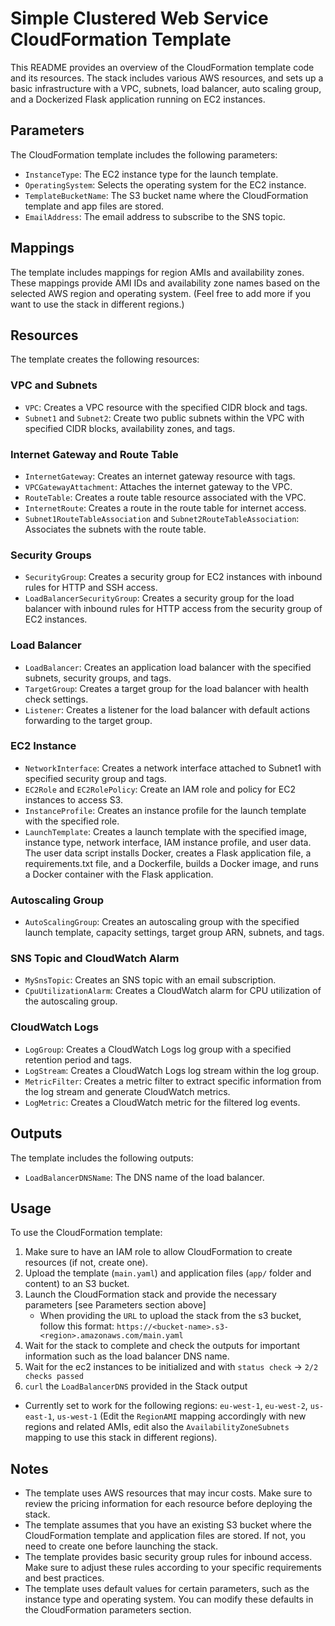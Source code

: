 # Simple Clustered Web Service CloudFormation Template

This README provides an overview of the CloudFormation template code and its resources. The stack includes various AWS resources, and sets up a basic infrastructure with a VPC, subnets, load balancer, auto scaling group, and a Dockerized Flask application running on EC2 instances.

## Parameters

The CloudFormation template includes the following parameters:

- `InstanceType`: The EC2 instance type for the launch template.
- `OperatingSystem`: Selects the operating system for the EC2 instance.
- `TemplateBucketName`: The S3 bucket name where the CloudFormation template and app files are stored.
- `EmailAddress`: The email address to subscribe to the SNS topic.

## Mappings

The template includes mappings for region AMIs and availability zones. These mappings provide AMI IDs and availability zone names based on the selected AWS region and operating system. (Feel free to add more if you want to use the stack in different regions.)

## Resources

The template creates the following resources:

### VPC and Subnets

- `VPC`: Creates a VPC resource with the specified CIDR block and tags.
- `Subnet1` and `Subnet2`: Create two public subnets within the VPC with specified CIDR blocks, availability zones, and tags.

### Internet Gateway and Route Table

- `InternetGateway`: Creates an internet gateway resource with tags.
- `VPCGatewayAttachment`: Attaches the internet gateway to the VPC.
- `RouteTable`: Creates a route table resource associated with the VPC.
- `InternetRoute`: Creates a route in the route table for internet access.
- `Subnet1RouteTableAssociation` and `Subnet2RouteTableAssociation`: Associates the subnets with the route table.

### Security Groups

- `SecurityGroup`: Creates a security group for EC2 instances with inbound rules for HTTP and SSH access.
- `LoadBalancerSecurityGroup`: Creates a security group for the load balancer with inbound rules for HTTP access from the security group of EC2 instances.

### Load Balancer

- `LoadBalancer`: Creates an application load balancer with the specified subnets, security groups, and tags.
- `TargetGroup`: Creates a target group for the load balancer with health check settings.
- `Listener`: Creates a listener for the load balancer with default actions forwarding to the target group.

### EC2 Instance

- `NetworkInterface`: Creates a network interface attached to Subnet1 with specified security group and tags.
- `EC2Role` and `EC2RolePolicy`: Create an IAM role and policy for EC2 instances to access S3.
- `InstanceProfile`: Creates an instance profile for the launch template with the specified role.
- `LaunchTemplate`: Creates a launch template with the specified image, instance type, network interface, IAM instance profile, and user data. The user data script installs Docker, creates a Flask application file, a requirements.txt file, and a Dockerfile, builds a Docker image, and runs a Docker container with the Flask application.

### Autoscaling Group

- `AutoScalingGroup`: Creates an autoscaling group with the specified launch template, capacity settings, target group ARN, subnets, and tags.

### SNS Topic and CloudWatch Alarm

- `MySnsTopic`: Creates an SNS topic with an email subscription.
- `CpuUtilizationAlarm`: Creates a CloudWatch alarm for CPU utilization of the autoscaling group.

### CloudWatch Logs

- `LogGroup`: Creates a CloudWatch Logs log group with a specified retention period and tags.
- `LogStream`: Creates a CloudWatch Logs log stream within the log group.
- `MetricFilter`: Creates a metric filter to extract specific information from the log stream and generate CloudWatch metrics.
- `LogMetric`: Creates a CloudWatch metric for the filtered log events.

## Outputs

The template includes the following outputs:

- `LoadBalancerDNSName`: The DNS name of the load balancer.

## Usage

To use the CloudFormation template:

1. Make sure to have an IAM role to allow CloudFormation to create resources (if not, create one).
2. Upload the template (`main.yaml`) and application files (`app/` folder and content) to an S3 bucket.
3. Launch the CloudFormation stack and provide the necessary parameters [see Parameters section above]
    * When providing the `URL` to upload the stack from the s3 bucket, follow this format: `https://<bucket-name>.s3-<region>.amazonaws.com/main.yaml`
4. Wait for the stack to complete and check the outputs for important information such as the load balancer DNS name.
5. Wait for the ec2 instances to be initialized and with `status check` -> `2/2 checks passed`
6. `curl` the `LoadBalancerDNS` provided in the Stack output

- Currently set to work for the following regions: `eu-west-1`, `eu-west-2`, `us-east-1`, `us-west-1` (Edit the `RegionAMI` mapping accordingly with new regions and related AMIs, edit also the `AvailabilityZoneSubnets` mapping to use this stack in different regions).

## Notes

- The template uses AWS resources that may incur costs. Make sure to review the pricing information for each resource before deploying the stack.
- The template assumes that you have an existing S3 bucket where the CloudFormation template and application files are stored. If not, you need to create one before launching the stack.
- The template provides basic security group rules for inbound access. Make sure to adjust these rules according to your specific requirements and best practices.
- The template uses default values for certain parameters, such as the instance type and operating system. You can modify these defaults in the CloudFormation parameters section.

